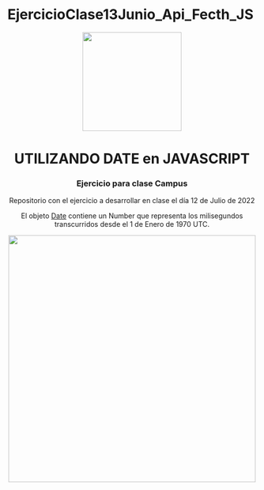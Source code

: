 # EjercicioClase13Junio_Api_Fecth_JS
<!DOCTYPE html>
<html>
<head>
</head>
<body>
	<div align="center">
		<img src="https://external-content.duckduckgo.com/iu/?u=https%3A%2F%2Flogodix.com%2Flogo%2F374972.png&f=1&nofb=1" style="width: 200px;">
		<h1>UTILIZANDO DATE en JAVASCRIPT</h1>
		<h3>Ejercicio para clase Campus</h3>
	</div>
	<div align="center">
		<p>Repositorio con el ejercicio a desarrollar en clase el día 12 de Julio de 2022</p>
            <p>El objeto  <a href="https://developer.mozilla.org/es/docs/Web/JavaScript/Reference/Global_Objects/Date" target="_blank">Date</a> contiene un Number que representa los milisegundos transcurridos desde el 1 de Enero de 1970 UTC.</p>
	</div>
	<div align="center">
		<img src="https://camo.githubusercontent.com/0bdb79b0509a6786e37ec358232ab0c44e045fbd34cb9658c596fc111973a909/68747470733a2f2f63616d7075732e66756e646163696f6e6d617269616c756973612e6f72672f6163636f756e74732f312f66696c65732f32353832362f646f776e6c6f61643f76657269666965723d68485733594457386d5870455678365152644e384162364734716f4c38346466696a706a4e754363" style="width: 500px;">
	</div>
</body>
</html>